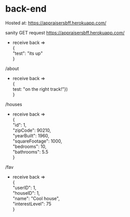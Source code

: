 # back-end

Hosted at: https://appraisersbff.herokuapp.com/
  
sanity GET request
https://appraisersbff.herokuapp.com/
  - receive back =><br/>
    {<br/>
     "test": "its up"<br/>
    }<br/>


/about
  - receive back =><br/>
    { <br/>
      test: "on the right track!"})<br/>
    }<br/>

/houses
  - receive back =><br/>
    {<br/>
    "id": 1,<br/>
    "zipCode": 90210,<br/>
    "yearBuilt": 1960,<br/>
    "squareFootage": 1000,<br/>
    "bedrooms": 10,<br/>
    "bathrooms": 5.5<br/>
  }<br/>

/fav<br/>
  - receive back =><br/>
    {<br/>
    "userID": 1,<br/>
    "houseID": 1,<br/>
    "name": "Cool house",<br/>
    "interestLevel": 75<br/>
  }<br/>
